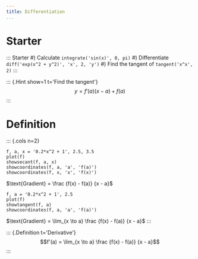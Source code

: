 ```yaml
---
title: Differentiation
...
```


# Starter

::: Starter
#) Calculate `integrate('sin(x)', 0, pi)`
#) Differentiate `diff('exp(x^2 + y^2)', 'x', 2, 'y')`
#) Find the tangent of `tangent('x^x', 2)`
:::

::: {.Hint show=1 t='Find the tangent'}
$$y = f'(a) (x - a) + f(a)$$
:::

# Definition

::: {.cols n=2}
~~~ {.graph b=-1.5 l=-3 r=7 t=4.5}
f, a, x = '0.2*x^2 + 1', 2.5, 3.5
plot(f)
showsecant(f, a, x)
showcoordinates(f, a, 'a', 'f(a)')
showcoordinates(f, x, 'x', 'f(x)')
~~~
$\text{Gradient} = \frac {f(x) - f(a)} {x - a}$

~~~ {.graph b=-1.5 l=-3 r=7 t=4.5}
f, a = '0.2*x^2 + 1', 2.5
plot(f)
showtangent(f, a)
showcoordinates(f, a, 'a', 'f(a)')
~~~
$\text{Gradient} = \lim_{x \to a} \frac {f(x) - f(a)} {x - a}$
:::

::: {.Definition t='Derivative'}
$$f'(a) = \lim_{x \to a} \frac {f(x) - f(a)} {x - a}$$
:::
